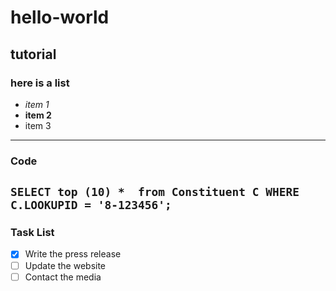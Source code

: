 # hello-world
## tutorial
### here is a list
- *item 1*
- **item 2**
- item 3
---
### Code
`SELECT top (10) * 
from Constituent C
WHERE C.LOOKUPID = '8-123456';`
---
### Task List
- [x] Write the press release
- [ ] Update the website
- [ ] Contact the media
